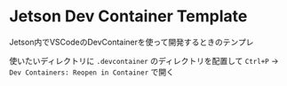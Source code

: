 # Jetson Dev Container Template

Jetson内でVSCodeのDevContainerを使って開発するときのテンプレ

使いたいディレクトリに `.devcontainer` のディレクトリを配置して
`Ctrl+P` -> `Dev Containers: Reopen in Container` で開く

